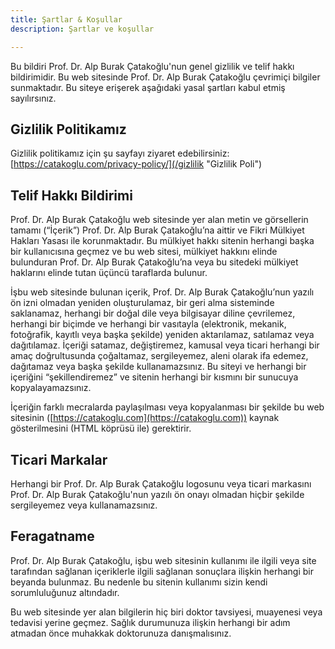 ```yaml
---
title: Şartlar & Koşullar
description: Şartlar ve koşullar

---
```

Bu bildiri Prof. Dr. Alp Burak Çatakoğlu'nun genel gizlilik ve telif hakkı bildirimidir. Bu web sitesinde Prof. Dr. Alp Burak Çatakoğlu çevrimiçi bilgiler sunmaktadır. Bu siteye erişerek aşağıdaki yasal şartları kabul etmiş sayılırsınız.

## Gizlilik Politikamız

Gizlilik politikamız için şu sayfayı ziyaret edebilirsiniz: [https://catakoglu.com/privacy-policy/](/gizlilik "Gizlilik Poli")

## Telif Hakkı Bildirimi

Prof. Dr. Alp Burak Çatakoğlu web sitesinde yer alan metin ve görsellerin tamamı (“İçerik”) Prof. Dr. Alp Burak Çatakoğlu’na aittir ve Fikri Mülkiyet Hakları Yasası ile korunmaktadır. Bu mülkiyet hakkı sitenin herhangi başka bir kullanıcısına geçmez ve bu web sitesi, mülkiyet hakkını elinde bulunduran Prof. Dr. Alp Burak Çatakoğlu’na veya bu sitedeki mülkiyet haklarını elinde tutan üçüncü taraflarda bulunur.

İşbu web sitesinde bulunan içerik, Prof. Dr. Alp Burak Çatakoğlu’nun yazılı ön izni olmadan yeniden oluşturulamaz, bir geri alma sisteminde saklanamaz, herhangi bir doğal dile veya bilgisayar diline çevrilemez, herhangi bir biçimde ve herhangi bir vasıtayla (elektronik, mekanik, fotoğrafik, kayıtlı veya başka şekilde) yeniden aktarılamaz, satılamaz veya dağıtılamaz. İçeriği satamaz, değiştiremez, kamusal veya ticari herhangi bir amaç doğrultusunda çoğaltamaz, sergileyemez, aleni olarak ifa edemez, dağıtamaz veya başka şekilde kullanamazsınız. Bu siteyi ve herhangi bir içeriğini “şekillendiremez” ve sitenin herhangi bir kısmını bir sunucuya kopyalayamazsınız.

İçeriğin farklı mecralarda paylaşılması veya kopyalanması bir şekilde bu web sitesinin ([https://catakoglu.com](https://catakoglu.com)) kaynak gösterilmesini (HTML köprüsü ile) gerektirir.

## Ticari Markalar

Herhangi bir Prof. Dr. Alp Burak Çatakoğlu logosunu veya ticari markasını Prof. Dr. Alp Burak Çatakoğlu'nun yazılı ön onayı olmadan hiçbir şekilde sergileyemez veya kullanamazsınız.

## Feragatname

Prof. Dr. Alp Burak Çatakoğlu, işbu web sitesinin kullanımı ile ilgili veya site tarafından sağlanan içeriklerle ilgili sağlanan sonuçlara ilişkin herhangi bir beyanda bulunmaz. Bu nedenle bu sitenin kullanımı sizin kendi sorumluluğunuz altındadır.

Bu web sitesinde yer alan bilgilerin hiç biri doktor tavsiyesi, muayenesi veya tedavisi yerine geçmez. Sağlık durumunuza ilişkin herhangi bir adım atmadan önce muhakkak doktorunuza danışmalısınız.